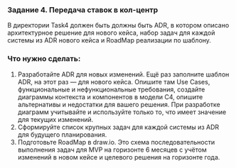 ### Задание 4. Передача ставок в кол-центр
В директории Task4 должен быть должны быть ADR, в котором описано архитектурное решение для нового кейса, 
набор задач для каждой системы из ADR нового кейса и RoadMap реализации по шаблону.

### Что нужно сделать:
1. Разработайте ADR для новых изменений. Ещё раз заполните шаблон ADR, на этот раз — для нового кейса. Опишите там Use Cases, функциональные и нефункциональные требования, создайте диаграммы контекста и компонентов в модели C4, опишите альтернативы и недостатки для вашего решения. При разработке диаграмм учитывайте и используйте только то, что имеет значение для текущих изменений.
2. Сформируйте список крупных задач для каждой системы из ADR для будущего планирования.
3. Подготовьте RoadMap в draw.io. Это схема последовательности выполнения задач для MVP на горизонте 6 месяцев с учётом изменений в новом кейсе и целевого решения на горизонте года.
